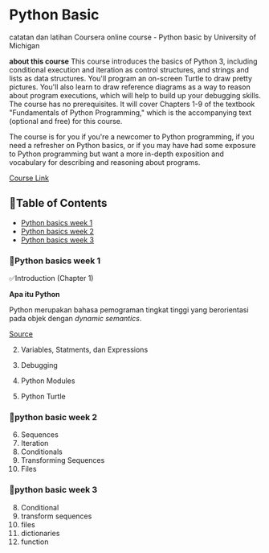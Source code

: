 # Python Basic
catatan dan latihan
Coursera online course - Python basic by University of Michigan

**about this course**
This course introduces the basics of Python 3, including conditional execution and iteration as control structures, and strings and lists as data structures. You'll program an on-screen Turtle to draw pretty pictures. You'll also learn to draw reference diagrams as a way to reason about program executions, which will help to build up your debugging skills. The course has no prerequisites. It will cover Chapters 1-9 of the textbook "Fundamentals of Python Programming," which is the accompanying text (optional and free) for this course.

The course is for you if you're a newcomer to Python programming, if you need a refresher on Python basics, or if you may have had some exposure to Python programming but want a more in-depth exposition and vocabulary for describing and reasoning about programs.

[Course Link](https://www.coursera.org/learn/python-basics)

## 📌Table of Contents
- [Python basics week 1](https://github.com/DiannitaOlipmimi/Python_Basic_Week#python_basics-week-1)
- [Python basics week 2](https://github.com/DiannitaOlipmimi/Python_Basic_Week#pyhon-basic-week2)
- [Python basics week 3](https://github.com/DiannitaOlipmimi/Python_Basic_Week#python_basic_week3)

### 📒Python basics week 1
✅Introduction (Chapter 1)

**Apa itu Python**

Python merupakan bahasa pemograman tingkat tinggi yang berorientasi pada objek dengan *dynamic semantics*.

[Source](https://www.python.org/doc/essays/blurb/)

2. Variables, Statments, dan Expressions


3. Debugging
4. Python Modules
5. Python Turtle

### 📒python basic week 2
6. Sequences
7. Iteration
8. Conditionals
9. Transforming Sequences
10. Files

### 📒python basic week 3
8. Conditional
9. transform sequences
10. files
11. dictionaries
12. function
